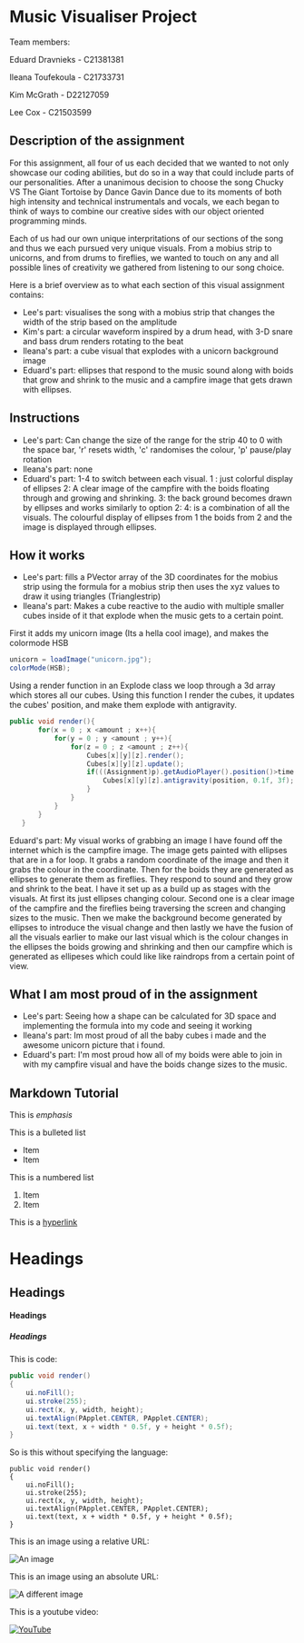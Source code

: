 # Music Visualiser Project

Team members:

Eduard Dravnieks - C21381381

Ileana Toufekoula - C21733731 

Kim McGrath - D22127059

Lee Cox - C21503599


## Description of the assignment
For this assignment, all four of us each decided that we wanted to not only showcase our coding abilities, but do so in a way that could include parts of our personalities. After a unanimous decision to choose the song Chucky VS The Giant Tortoise by Dance Gavin Dance due to its moments of both high intensity and technical instrumentals and vocals, we each began to think of ways to combine our creative sides with our object oriented programming minds.

Each of us had our own unique interpritations of our sections of the song and thus we each pursued very unique visuals. From a mobius strip to unicorns, and from drums to fireflies, we wanted to touch on any and all possible lines of creativity we gathered from listening to our song choice.

Here is a brief overview as to what each section of this visual assignment contains:

- Lee's part: visualises the song with a mobius strip that changes the width of the strip based on the amplitude
- Kim's part: a circular waveform inspired by a drum head, with 3-D snare and bass drum renders rotating to the beat
- Ileana's part: a cube visual that explodes with a unicorn background image
- Eduard's part: ellipses that respond to the music sound along with boids that grow and shrink to the music and a campfire image that gets drawn with ellipses.
## Instructions
- Lee's part: Can change the size of the range for the strip 40 to 0 with the space bar, 'r' resets width, 'c' randomises the colour, 'p' pause/play rotation
- Ileana's part: none
- Eduard's part: 1-4 to switch between each visual. 1 : just colorful display of ellipses 2: A clear image of the campfire with the boids floating through and growing and shrinking. 3: the back ground becomes drawn by ellipses and works similarly to option 2: 4: is a combination of all the visuals. The colourful display of ellipses from 1 the boids from 2 and the image is displayed through ellipses. 

## How it works
- Lee's part: fills a PVector array of the 3D coordinates for the mobius strip using the formula for a mobius strip then uses the xyz values to draw it using triangles (Trianglestrip) 
- Ileana's part:  Makes a cube reactive to the audio with multiple smaller cubes inside of it that explode when the music gets to a certain point.

First it adds my unicorn image (Its a hella cool image), and makes the colormode HSB
```Java
unicorn = loadImage("unicorn.jpg");
colorMode(HSB);
```

Using a render function in an Explode class we loop through a 3d array which stores all our cubes. Using this function I render the cubes, it updates the cubes' position, and make them explode with antigravity.
 ```Java
 public void render(){
        for(x = 0 ; x <amount ; x++){
            for(y = 0 ; y <amount ; y++){
                for(z = 0 ; z <amount ; z++){
                    Cubes[x][y][z].render();
                    Cubes[x][y][z].update();
                    if(((Assignment)p).getAudioPlayer().position()>time ){
                        Cubes[x][y][z].antigravity(position, 0.1f, 3f);
                    }
                }
            }
        }
    }
```
Eduard's part: My visual works of grabbing an image I have found off the internet which is the campfire image. The image gets painted with ellipses that are in a for loop. It grabs a random coordinate of the image and then it grabs the colour in the coordinate. Then for the boids they are generated as ellipses to generate them as fireflies. They respond to sound and they grow and shrink to the beat. I have it set up as a build up as stages with the visuals. At first its just ellipses changing colour. Second one is a clear image of the campfire and the fireflies being traversing the screen and changing sizes to the music. Then we make the background become generated by ellipses to introduce the visual change and then lastly we have the fusion of all the visuals earlier to make our last visual which is the colour changes in the ellipses the boids growing and shrinking and then our campfire which is generated as ellipeses which could like like raindrops from a certain point of view. 

## What I am most proud of in the assignment
- Lee's part: Seeing how a shape can be calculated for 3D space and implementing the formula into my code and seeing it working 
- Ileana's part: Im most proud of all the baby cubes i made and the awesome unicorn picture that i found.
- Eduard's part: I'm most proud how all of my boids were able to join in with my campfire visual and have the boids change sizes to the music.

## Markdown Tutorial

This is *emphasis*

This is a bulleted list

- Item
- Item

This is a numbered list

1. Item
1. Item

This is a [hyperlink](http://bryanduggan.org)

# Headings
## Headings
#### Headings
##### Headings

This is code:

```Java
public void render()
{
	ui.noFill();
	ui.stroke(255);
	ui.rect(x, y, width, height);
	ui.textAlign(PApplet.CENTER, PApplet.CENTER);
	ui.text(text, x + width * 0.5f, y + height * 0.5f);
}
```

So is this without specifying the language:

```
public void render()
{
	ui.noFill();
	ui.stroke(255);
	ui.rect(x, y, width, height);
	ui.textAlign(PApplet.CENTER, PApplet.CENTER);
	ui.text(text, x + width * 0.5f, y + height * 0.5f);
}
```

This is an image using a relative URL:

![An image](images/p8.png)

This is an image using an absolute URL:

![A different image](https://bryanduggandotorg.files.wordpress.com/2019/02/infinite-forms-00045.png?w=595&h=&zoom=2)

This is a youtube video:

[![YouTube](http://img.youtube.com/vi/J2kHSSFA4NU/0.jpg)](https://www.youtube.com/watch?v=J2kHSSFA4NU)


